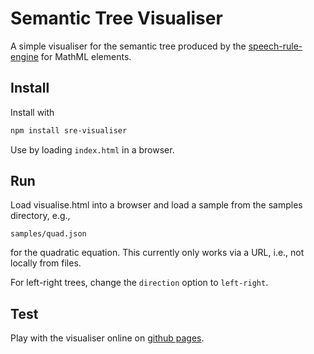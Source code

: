 # Semantic Tree Visualiser

A simple visualiser for the semantic tree produced by the 
[speech-rule-engine](https://github.com/speech-rule-engine/speech-rule-engine) for MathML elements.

## Install

Install with 

``` bash
npm install sre-visualiser
```

Use by loading `index.html` in a browser.

## Run

Load visualise.html into a browser and load a sample from the samples directory, e.g.,

    samples/quad.json

for the quadratic equation. This currently only works via a URL, i.e., not locally from files.

For left-right trees, change the ```direction``` option to ```left-right```.

## Test

Play with the visualiser online on [github pages](http://speech-rule-engine.github.io/semantic-tree-visualiser/visualise.html).
